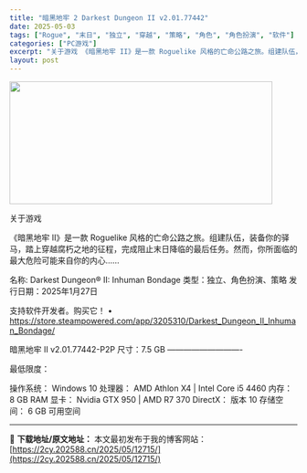 ```yaml
---
title: "暗黑地牢 2 Darkest Dungeon II v2.01.77442"
date: 2025-05-03
tags: ["Rogue", "末日", "独立", "穿越", "策略", "角色", "角色扮演", "软件"]
categories: ["PC游戏"]
excerpt: "关于游戏 《暗黑地牢 II》是一款 Roguelike 风格的亡命公路之旅。组建队伍，装备你的驿马，踏上穿越腐朽之地的征程，完成阻止末日降临的最后任务。然而，你所面临的最大危险可能来自你的内心…… 名称: Darkest Dungeon® II: Inhuman Bondage 类型：独立、角色扮演&hellip;"
layout: post
---
```


<img class="aligncenter size-full wp-image-12697" src="https://2cy.202588.cn/wp-content/uploads/2025/05/2025050303402474.webp" alt="" width="460" height="215" />

关于游戏

《暗黑地牢 II》是一款 Roguelike 风格的亡命公路之旅。组建队伍，装备你的驿马，踏上穿越腐朽之地的征程，完成阻止末日降临的最后任务。然而，你所面临的最大危险可能来自你的内心……

名称: Darkest Dungeon® II: Inhuman Bondage
类型：独立、角色扮演、策略
发行日期：2025年1月27日

支持软件开发者。购买它！
• https://store.steampowered.com/app/3205310/Darkest_Dungeon_II_Inhuman_Bondage/

暗黑地牢 II v2.01.77442-P2P
尺寸：7.5 GB
—————————-

最低限度：

操作系统： Windows 10
处理器： AMD Athlon X4 | Intel Core i5 4460
内存： 8 GB RAM
显卡： Nvidia GTX 950 | AMD R7 370
DirectX： 版本 10
存储空间： 6 GB 可用空间

---
📖 **下载地址/原文地址：** 本文最初发布于我的博客网站：[https://2cy.202588.cn/2025/05/12715/](https://2cy.202588.cn/2025/05/12715/)
